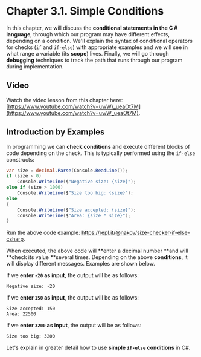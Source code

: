 # Chapter 3.1. Simple Conditions

In this chapter, we will discuss the **conditional statements in the C \# language**, through which our program may have different effects, depending on a condition. We'll explain the syntax of conditional operators for checks \(`if` and `if-else`\) with appropriate examples and we will see in what range a variable \(its **scope**\) lives. Finally, we will go through **debugging** techniques to track the path that runs through our program during implementation.

## Video

Watch the video lesson from this chapter here: [https://www.youtube.com/watch?v=uwW\_ueaOt7M](https://www.youtube.com/watch?v=uwW_ueaOt7M).

## Introduction by Examples

In programming we can **check conditions** and execute different blocks of code depending on the check. This is typically performed using the `if-else` constructs:

```csharp
var size = decimal.Parse(Console.ReadLine());
if (size < 0)
    Console.WriteLine($"Negative size: {size}");
else if (size > 1000)
    Console.WriteLine($"Size too big: {size}");
else
{
    Console.WriteLine($"Size accepted: {size}");
    Console.WriteLine($"Area: {size * size}");
}
```

Run the above code example: https://repl.it/@nakov/size-checker-if-else-csharp.

When executed, the above code will **enter a decimal number **and will **check its value **several times. Depending on the above **conditions**, it will display different messages. Examples are shown below.

If we **enter **`-20`** as input**, the output will be as follows:

```
Negative size: -20
```

If we **enter **`150`** as input**, the output will be as follows:

```
Size accepted: 150
Area: 22500
```

If we **enter **`3200`** as input**, the output will be as follows:

```
Size too big: 3200
```

Let's explain in greater detail how to use **simple **`if-else`** conditions** in C\#.

